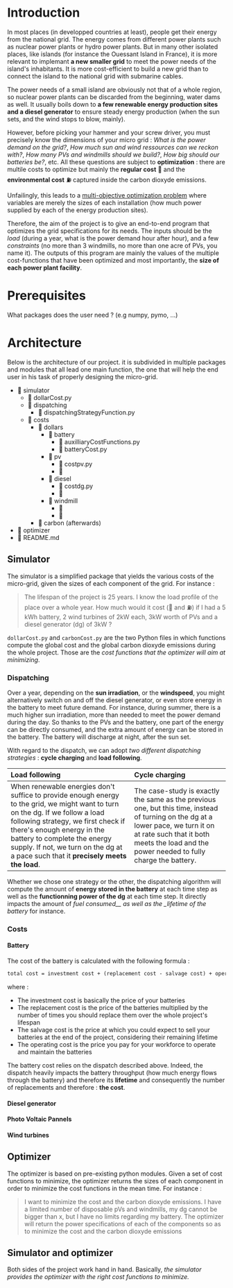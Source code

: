 # Introduction

In most places (in developped countries at least), people get their energy from the national grid. The energy comes from different power plants such as nuclear power plants or hydro power plants. But in many other isolated places, like islands (for instance the Ouessant Island in France), it is more relevant to implemant **a new smaller grid** to meet the power needs of the island's inhabitants. It is more cost-efficient to build a new grid than to connect the island to the national grid with submarine cables.

The power needs of a small island are obviously not that of a whole region, so nuclear power plants can be discarded from the beginning, water dams as well. It usually boils down to **a few renewable energy production sites and a diesel generator** to ensure steady energy production (when the sun sets, and the wind stops to blow, mainly).

However, before picking your hammer and your screw driver, you must precisely know the dimensions of your micro grid : _What is the power demand on the grid?_, _How much sun and wind ressources can we reckon with?_, _How many PVs and windmills should we build?_, _How big should our batteries be?_, etc.
All these questions are subject to **optimization** : there are multile costs to optimize but mainly the **regular cost** 💸 and the **environmental cost** ⛽ captured inside the carbon dioxyde emissions.

Unfailingly, this leads to a [multi-objective optimization problem](#https://en.wikipedia.org/wiki/Multi-objective_optimization) where variables are merely the sizes of each installation (how much power supplied by each of the energy production sites).

Therefore, the aim of the project is to give an end-to-end program that optimizes the grid specifications for its needs. The inputs should be the _load_ (during a year, what is the power demand hour after hour), and a few _constraints_ (no more than 3 windmills, no more than one acre of PVs, you name it). The outputs of this program are mainly the values of the multiple cost-functions that have been optimized and most importantly, the **size of each power plant facility**.

# Prerequisites

What packages does the user need ? (e.g numpy, pymo, ...)

# Architecture

Below is the architecture of our project. it is subdivided in multiple packages and modules that all lead one main function, the one that will help the end user in his task of properly designing the micro-grid.

- 📁 simulator
  - 📑 dollarCost.py
  - 📁 dispatching
    - 📑 dispatchingStrategyFunction.py
  - 📁 costs
    - 📁 dollars
      - 📁 battery
        - 📑 auxilliaryCostFunctions.py
        - 📑 batteryCost.py
      - 📁 pv
        - 📑 costpv.py
        - 📑
      - 📁 diesel
        - 📑 costdg.py
        - 📑
      - 📁 windmill
        - 📑
        - 📑
    - 📁 carbon (afterwards)
- 📁 optimizer
- 📑 README.md

## Simulator

The simulator is a simplified package that yields the various costs of the micro-grid, given the sizes of each component of the grid. For instance :

> The lifespan of the project is 25 years. I know the load profile of the place over a whole year. How much would it cost (💸 and ⛽) if I had a 5 kWh battery, 2 wind turbines of 2kW each, 3kW worth of PVs and a diesel generator (dg) of 3kW ?

`dollarCost.py` and `carbonCost.py` are the two Python files in which functions compute the global cost and the global carbon dioxyde emissions during the whole project. Those are the _cost functions that the optimizer will aim at minimizing_.

### Dispatching

Over a year, depending on the **sun irradiation**, or the **windspeed**, you might alternatively switch on and off the diesel generator, or even store energy in the battery to meet future demand. For instance, during summer, there is a much higher sun irradiation, more than needed to meet the power demand during the day. So thanks to the PVs and the battery, one part of the energy can be directly consumed, and the extra amount of energy can be stored in the battery. The battery will discharge at night, after the sun set.

With regard to the dispatch, we can adopt _two different dispatching strategies_ : **cycle charging** and **load following**.

| Load following                                                                                                                                                                                                                                                                                                            | Cycle charging |
| :------------------------------------------------------------------------------------------------------------------------------------------------------------------------------------------------------------------------------------------------------------------------------------------------------------------------ | :------------- |
| When renewable energies don't suffice to provide enough energy to the grid, we might want to turn on the dg. If we follow a load following strategy, we first check if there's enough energy in the battery to complete the energy supply. If not, we turn on the dg at a pace such that it **precisely meets the load**. | The case-study is exactly the same as the previous one, but this time, instead of turning on the dg at a lower pace, we turn it on at rate such that it both meets the load and the power needed to fully charge the battery. |

<!--
#### Load following

When renewable energies don't suffice to provide enough energy to the grid, we might want to turn on the dg. If we follow a load following strategy, we first check if there's enough energy in the battery to complete the energy supply. If not, we turn on the dg at a pace such that it **precisely meets the load**.

#### Cycle charging

The case-study is exactly the same as the previous one, but this time, instead of turning on the dg at a lower pace, we turn it on at rate such that it both meets the load and the power needed to fully charge the battery. -->

Whether we chose one strategy or the other, the dispatching algorithm will compute the amount of **energy stored in the battery** at each time step as well as the **functionning power of the dg** at each time step. It directly impacts the amount of _fuel consumed\_\_ as well as the \_lifetime of the battery_ for instance.

### Costs

#### Battery

The cost of the battery is calculated with the following formula :

```latex
total cost = investment cost + (replacement cost - salvage cost) + operating cost
```

where :

- The investment cost is basically the price of your batteries
- The replacement cost is the price of the batteries multiplied by the number of times you should replace them over the whole project's lifespan
- The salvage cost is the price at which you could expect to sell your batteries at the end of the project, considering their remaining lifetime
- The operating cost is the price you pay for your workforce to operate and maintain the batteries

The battery cost relies on the dispatch described above. Indeed, the dispatch heavily impacts the battery throughput (how much energy flows through the battery) and therefore its **lifetime** and consequently the number of replacements and therefore : **the cost**.

#### Diesel generator

#### Photo Voltaic Pannels

#### Wind turbines

## Optimizer

The optimizer is based on pre-existing python modules. Given a set of cost functions to minimize, the optimizer returns the sizes of each component in order to minimize the cost functions in the mean time. For instance :

> I want to minimize the cost and the carbon dioxyde emissions. I have a limited number of disposable pVs and windmills, my dg cannot be bigger than x, but I have no limits regarding my battery. The optimizer will return the power specifications of each of the components so as to minimize the cost and the carbon dioxyde emissions

## Simulator and optimizer

Both sides of the project work hand in hand. Basically, _the simulator provides the optimizer with the right cost functions to minimize._
